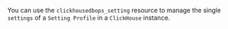 You can use the `clickhousedbops_setting` resource to manage the single `settings` of a `Setting Profile` in a `ClickHouse` instance.

